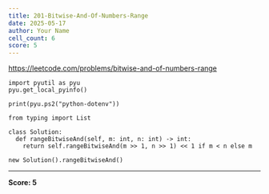 ```yaml
---
title: 201-Bitwise-And-Of-Numbers-Range
date: 2025-05-17
author: Your Name
cell_count: 6
score: 5
---
```


https://leetcode.com/problems/bitwise-and-of-numbers-range


```
import pyutil as pyu
pyu.get_local_pyinfo()
```


```
print(pyu.ps2("python-dotenv"))
```


```
from typing import List
```


```
class Solution:
  def rangeBitwiseAnd(self, m: int, n: int) -> int:
    return self.rangeBitwiseAnd(m >> 1, n >> 1) << 1 if m < n else m
```


```
new Solution().rangeBitwiseAnd()
```


---
**Score: 5**
